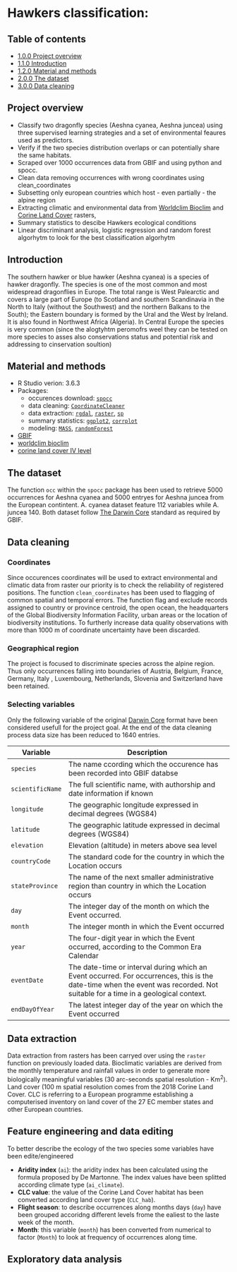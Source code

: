 # Hawkers classification: 

## Table of contents
<!--ts-->
* [1.0.0 Project overview](#Project-overview)
* [1.1.0 Introduction](#Introduction)
* [1.2.0 Material and methods](#Material-and-methods)
* [2.0.0 The dataset](#The-dataset)
* [3.0.0 Data cleaning](#Data-cleaning)
<!--te-->
## Project overview
* Classify two dragonfly species (Aeshna cyanea, Aeshna juncea) using three supervised learning strategies and a set of environmental feaures used as predictors.
* Verify if the two species distribution overlaps or can potentially share the same habitats.
* Scraped over 1000 occurrences data from  GBIF and using python and spocc.
* Clean data removing occurrences with wrong coordinates using clean_coordinates
* Subsetting only european countries which host - even partially - the alpine region
* Extracting climatic and environmental data from [Worldclim Bioclim](https://www.worldclim.org/data/bioclim.html) and [Corine Land Cover](https://land.copernicus.eu/pan-european/corine-land-cover) rasters, 
* Summary statistics to descibe Hawkers ecological conditions
* Linear discriminant analysis, logistic regression and random forest algorhytm to look for the best classification algorhytm

## Introduction
The southern hawker or blue hawker (Aeshna cyanea) is a species of hawker dragonfly. The species is one of the most common and most widespread dragonflies in Europe. The total range is West Palearctic and covers a large part of Europe (to Scotland and southern Scandinavia in the North to Italy (without the Southwest) and the northern Balkans to the South); the Eastern boundary is formed by the Ural and the West by Ireland. It is also found in Northwest Africa (Algeria). In Central Europe the species is very common
(since the alogtyhtm peromofrs weel they can be tested on more species to asses also conservations status and potential risk and addressing to cinservation soultion)

## Material and methods
* R Studio verion: 3.6.3
* Packages: 
    * occurences download: [```spocc```](https://cran.r-project.org/web/packages/spocc/spocc.pdf)
    * data cleaning: [```CoordinateCleaner```](https://cran.r-project.org/web/packages/CoordinateCleaner/CoordinateCleaner.pdf)
    * data extraction: [```rgdal```](https://cran.r-project.org/web/packages/rgdal/rgdal.pdf), [```raster```](https://cran.r-project.org/web/packages/raster/raster.pdf),
    [```sp```](https://cran.r-project.org/web/packages/sp/sp.pdf)
    * summary statistics: [```ggplot2```](https://cran.r-project.org/web/packages/ggplot2/ggplot2.pdf), 
    [```corrplot```](https://cran.r-project.org/web/packages/corrplot/corrplot.pdf)
    * modeling: [```MASS```](https://cran.r-project.org/web/packages/MASS/MASS.pdf), [```randomForest```](https://cran.r-project.org/web/packages/randomForest/randomForest.pdf)
* [GBIF](https://www.gbif.org/)
* [worldclim bioclim](https://www.worldclim.org/data/bioclim.html)
* [corine land cover IV level](https://land.copernicus.eu/pan-european/corine-land-cover)
  
## The dataset
The function ```occ``` within the ```spocc``` package has been used to retrieve 5000 occurrences for Aeshna cyanea and 5000 entryes for Aeshna juncea from the European contintent. A. cyanea dataset feature 112 variables while A. juncea 140. Both dataset follow [The Darwin Core](https://dwc.tdwg.org/) standard as required by GBIF. 

## Data cleaning
### Coordinates
Since occurences coordinates will be used to extract environmental and climatic data from raster our priority is to check the reliability of registered positions. The function 
```clean_coordinates``` has been used to flagging of common spatial and temporal errors. The function flag and exclude records assigned to country or province centroid, the open ocean, the headquarters of the Global Biodiversity Information Facility, urban areas or the location of biodiversity institutions. To furtherly increase data quality observations with more than 1000 m of coordinate uncertainty have been discarded. 

### Geographical region
The project is focused to discriminate species across the alpine region. Thus only occurrences falling into boundaries of Austria, Belgium, France, Germany, Italy , Luxembourg, Netherlands, Slovenia and Switzerland have been retained.

### Selecting variables
Only the following variable of the original [Darwin Core](https://dwc.tdwg.org/) format have been considered usefull for the project goal. At the end of the data cleaning process data size has been reduced to 1640 entries.
  
| Variable      | Description   |
| ------------- | ------------- |
| ```species```       | The name ccording which the occurence has been recorded into GBIF databse  |
| ```scientificName```| The full scientific name, with authorship and date information if known  | 
| ```longitude```    | The geographic longitude expressed in decimal degrees (WGS84)  | 
| ```latitude```      | The geographic latitude expressed in decimal degrees (WGS84)   | 
| ```elevation```       | Elevation (altitude) in meters above sea level  | 
| ```countryCode```  | The standard code for the country in which the Location occurs | 
| ```stateProvince``` | The name of the next smaller administrative region than country in which the Location occurs | 
| ```day```  | The integer day of the month on which the Event occurred.  | 
| ```month```  | The integer month in which the Event occurred | 
| ```year```  | The four-digit year in which the Event occurred, according to the Common Era Calendar  | 
| ```eventDate```  | The date-time or interval during which an Event occurred. For occurrences, this is the date-time when the event was recorded. Not suitable for a time in a geological context. | 
| ```endDayOfYear```  | The latest integer day of the year on which the Event occurred  | 

## Data extraction
Data extraction from rasters has been carryed over using the ```raster``` function on previously loaded data. Bioclimatic variables are derived from the monthly temperature and rainfall values in order to generate more biologically meaningful variables (30 arc-seconds spatial resolution - Km<sup>2</sup>). Land cover (100 m spatial resolution  comes from the 2018 Corine Land Cover. CLC is referring to a European programme establishing a computerised inventory on land cover of the 27 EC member states and other European countries.

## Feature engineering and data editing
To better describe the ecology of the two species some variables have been edite/engineered 
* **Aridity index** (```ai```): the aridity index has been calculated using the formula proposed by De Martonne. The index values have been splitted according climate type (```ai_climate```).
* **CLC value**: the value of the Corine Land Cover habitat has been converted according land cover type (```CLC_hab```).
* **Flight season**: to describe occurrences along months days (```day```) have been grouped accoridng different levels frome the ealiest to the laste week of the month.
* **Month**: this variable (```month```) has been converted from numerical to factor (```Month```) to look at frequency of occurrences along time.

## Exploratory data analysis
